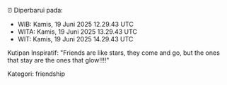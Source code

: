 ⏰ Diperbarui pada:
- WIB: Kamis, 19 Juni 2025 12.29.43 UTC
- WITA: Kamis, 19 Juni 2025 13.29.43 UTC
- WIT: Kamis, 19 Juni 2025 14.29.43 UTC

Kutipan Inspiratif:
"Friends are like stars, they come and go, but the ones that stay are the ones that glow!!!!"


Kategori: friendship

